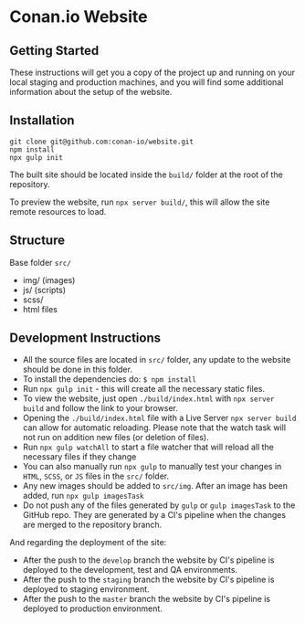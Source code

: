 # Conan.io Website

## Getting Started

These instructions will get you a copy of the project up and running on your local staging and production machines,
and you will find some additional information about the setup of the website.

## Installation

```
git clone git@github.com:conan-io/website.git
npm install
npx gulp init
```

The built site should be located inside the `build/` folder at the root of the repository.

To preview the website, run `npx server build/`, this will allow the site remote resources to load.

## Structure

Base folder `src/`

- img/ (images)
- js/ (scripts)
- scss/
- html files

## Development Instructions

- All the source files are located in `src/` folder, any update to the website should be done in this folder.
- To install the dependencies do: `$ npm install`
- Run `npx gulp init` - this will create all the necessary static files.
- To view the website, just open `./build/index.html` with `npx server build` and follow the link to your browser.
- Opening the `./build/index.html` file with a Live Server `npx server build` can allow for automatic reloading.
  Please note that the watch task will not run on addition new files (or deletion of files).
- Run `npx gulp watchAll` to start a file watcher that will reload all the necessary files if they change
- You can also manually run `npx gulp` to manually test your changes in `HTML`, `SCSS`, or `JS` files in the `src/` folder.
- Any new images should be added to `src/img`. After an image has been added, run `npx gulp imagesTask`
- Do not push any of the files generated by `gulp` or `gulp imagesTask` to the GitHub repo. They are
  generated by a CI's pipeline when the changes are merged to the repository branch.

And regarding the deployment of the site:

- After the push to the `develop` branch the website by CI's pipeline is deployed to the development, test and QA environments.
- After the push to the `staging` branch the website by CI's pipeline is deployed to staging environment.
- After the push to the `master` branch the website by CI's pipeline is deployed to production environment.

